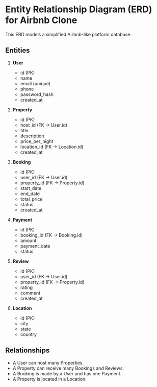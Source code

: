 # Entity Relationship Diagram (ERD) for Airbnb Clone

This ERD models a simplified Airbnb-like platform database.

## Entities

1. **User**
   - id (PK)
   - name
   - email (unique)
   - phone
   - password_hash
   - created_at

2. **Property**
   - id (PK)
   - host_id (FK → User.id)
   - title
   - description
   - price_per_night
   - location_id (FK → Location.id)
   - created_at

3. **Booking**
   - id (PK)
   - user_id (FK → User.id)
   - property_id (FK → Property.id)
   - start_date
   - end_date
   - total_price
   - status
   - created_at

4. **Payment**
   - id (PK)
   - booking_id (FK → Booking.id)
   - amount
   - payment_date
   - status

5. **Review**
   - id (PK)
   - user_id (FK → User.id)
   - property_id (FK → Property.id)
   - rating
   - comment
   - created_at

6. **Location**
   - id (PK)
   - city
   - state
   - country

## Relationships
- A User can host many Properties.
- A Property can receive many Bookings and Reviews.
- A Booking is made by a User and has one Payment.
- A Property is located in a Location.
